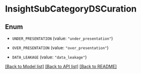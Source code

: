 # InsightSubCategoryDSCuration

## Enum


* `UNDER_PRESENTATION` (value: `"under_presentation"`)

* `OVER_PRESENTATION` (value: `"over_presentation"`)

* `DATA_LEAKAGE` (value: `"data_leakage"`)


[[Back to Model list]](../README.md#documentation-for-models) [[Back to API list]](../README.md#documentation-for-api-endpoints) [[Back to README]](../README.md)


